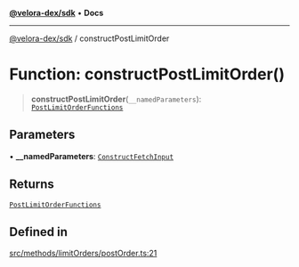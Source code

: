 [**@velora-dex/sdk**](../README.md) • **Docs**

***

[@velora-dex/sdk](../globals.md) / constructPostLimitOrder

# Function: constructPostLimitOrder()

> **constructPostLimitOrder**(`__namedParameters`): [`PostLimitOrderFunctions`](../type-aliases/PostLimitOrderFunctions.md)

## Parameters

• **\_\_namedParameters**: [`ConstructFetchInput`](../interfaces/ConstructFetchInput.md)

## Returns

[`PostLimitOrderFunctions`](../type-aliases/PostLimitOrderFunctions.md)

## Defined in

[src/methods/limitOrders/postOrder.ts:21](https://github.com/VeloraDEX/sdk/blob/master/src/methods/limitOrders/postOrder.ts#L21)
